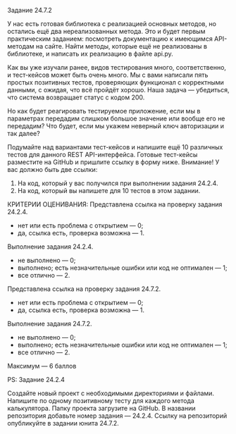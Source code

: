 Задание 24.7.2


У нас есть готовая библиотека с реализацией основных методов, но остались ещё два нереализованных метода. Это и будет первым практическим заданием: посмотреть документацию к имеющимся API-методам на сайте. Найти методы, которые ещё не реализованы в библиотеке, и написать их реализацию в файле api.py.

Как вы уже изучали ранее, видов тестирования много, соответственно, и тест-кейсов может быть очень много. Мы с вами написали пять простых позитивных тестов, проверяющих функционал с корректными данными, с ожидая, что всё пройдёт хорошо. Наша задача — убедиться, что система возвращает статус с кодом 200.

Но как будет реагировать тестируемое приложение, если мы в параметрах передадим слишком большое значение или вообще его не передадим? Что будет, если мы укажем неверный ключ авторизации и так далее?

Подумайте над вариантами тест-кейсов и напишите ещё 10 различных тестов для данного REST API-интерфейса. Готовые тест-кейсы разместите на GitHub и пришлите ссылку в форму ниже.
Внимание! У вас должно быть две ссылки:

1. На код, который у вас получился при выполнении задания 24.2.4.
2. На код, который вы напишете для 10 тестов в этом задании.

КРИТЕРИИ ОЦЕНИВАНИЯ:
Представлена ссылка на проверку задания 24.2.4.
- нет или есть проблема с открытием — 0;
- да, ссылка есть, проверка возможна — 1.

Выполнение задания 24.2.4.
- не выполнено — 0;
- выполнено; есть незначительные ошибки или код не оптимален — 1;
- все отлично — 2.

Представлена ссылка на проверку задания 24.7.2.
- нет или есть проблема с открытием — 0;
- да, ссылка есть, проверка возможна — 1.

Выполнение задания 24.7.2.
- не выполнено — 0;
- выполнено; есть незначительные ошибки или код не оптимален — 1;
- все отлично — 2.

Максимум — 6 баллов

PS: Задание 24.2.4

Создайте новый проект с необходимыми директориями и файлами.
Напишите по одному позитивному тесту для каждого метода калькулятора.
Папку проекта загрузите на GitHub. В названии репозитория добавьте номер задания — 24.2.4. Ссылку на репозиторий опубликуйте в задании юнита 24.7.2.
